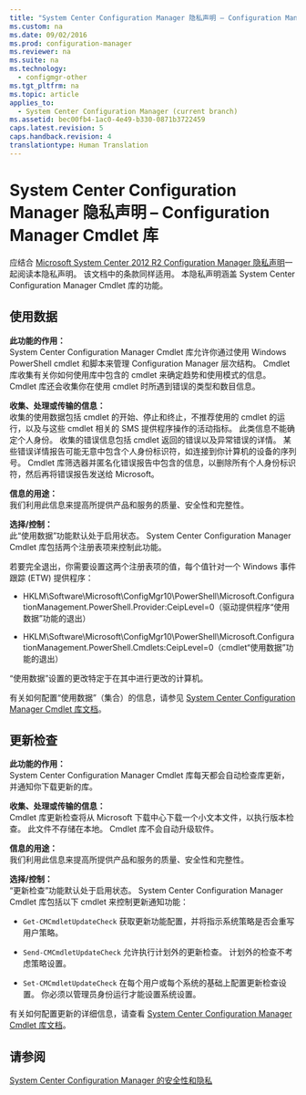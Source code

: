 ```yaml
---
title: "System Center Configuration Manager 隐私声明 – Configuration Manager Cmdlet 库"
ms.custom: na
ms.date: 09/02/2016
ms.prod: configuration-manager
ms.reviewer: na
ms.suite: na
ms.technology: 
  - configmgr-other
ms.tgt_pltfrm: na
ms.topic: article
applies_to: 
  - System Center Configuration Manager (current branch)
ms.assetid: bec00fb4-1ac0-4e49-b330-0871b3722459
caps.latest.revision: 5
caps.handback.revision: 4
translationtype: Human Translation
---
```

# System Center Configuration Manager 隐私声明 – Configuration Manager Cmdlet 库
应结合 [Microsoft System Center 2012 R2 Configuration Manager 隐私声明](hhttp://www.microsoft.com/privacystatement/en-us/SystemCenter2012R2/Default.aspx)一起阅读本隐私声明。 该文档中的条款同样适用。 本隐私声明涵盖 System Center Configuration Manager Cmdlet 库的功能。  
  
## 使用数据  
 **此功能的作用：**   
System Center Configuration Manager Cmdlet 库允许你通过使用 Windows PowerShell cmdlet 和脚本来管理 Configuration Manager 层次结构。 Cmdlet 库收集有关你如何使用库中包含的 cmdlet 来确定趋势和使用模式的信息。  Cmdlet 库还会收集你在使用 cmdlet 时所遇到错误的类型和数目信息。  
  
 **收集、处理或传输的信息：**   
收集的使用数据包括 cmdlet 的开始、停止和终止，不推荐使用的 cmdlet 的运行，以及与这些 cmdlet 相关的 SMS 提供程序操作的活动指标。 此类信息不能确定个人身份。  收集的错误信息包括 cmdlet 返回的错误以及异常错误的详情。 某些错误详情报告可能无意中包含个人身份标识符，如连接到你计算机的设备的序列号。 Cmdlet 库筛选器并匿名化错误报告中包含的信息，以删除所有个人身份标识符，然后再将错误报告发送给 Microsoft。  
  
 **信息的用途：**   
我们利用此信息来提高所提供产品和服务的质量、安全性和完整性。  
  
 **选择\/控制：**   
此“使用数据”功能默认处于启用状态。 System Center Configuration Manager Cmdlet 库包括两个注册表项来控制此功能。  
  
 若要完全退出，你需要设置这两个注册表项的值，每个值针对一个 Windows 事件跟踪 \(ETW\) 提供程序：  
  
-   HKLM\\Software\\Microsoft\\ConfigMgr10\\PowerShell\\Microsoft.ConfigurationManagement.PowerShell.Provider:CeipLevel\=0（驱动提供程序“使用数据”功能的退出）  
  
-   HKLM\\Software\\Microsoft\\ConfigMgr10\\PowerShell\\Microsoft.ConfigurationManagement.PowerShell.Cmdlets:CeipLevel\=0（cmdlet“使用数据”功能的退出）  
  
 “使用数据”设置的更改特定于在其中进行更改的计算机。  
  
 有关如何配置“使用数据”（集合）的信息，请参见 [System Center Configuration Manager Cmdlet 库文档](https://technet.microsoft.com/en-us/library/dn958404.aspx)。  
  
## 更新检查  
 **此功能的作用：**   
System Center Configuration Manager Cmdlet 库每天都会自动检查库更新，并通知你下载更新的库。  
  
 **收集、处理或传输的信息：**   
Cmdlet 库更新检查将从 Microsoft 下载中心下载一个小文本文件，以执行版本检查。   此文件不存储在本地。  Cmdlet 库不会自动升级软件。  
  
 **信息的用途：**   
我们利用此信息来提高所提供产品和服务的质量、安全性和完整性。  
  
 **选择\/控制：**   
“更新检查”功能默认处于启用状态。  System Center Configuration Manager Cmdlet 库包括以下 cmdlet 来控制更新通知功能：  
  
-   `Get-CMCmdletUpdateCheck` 获取更新功能配置，并将指示系统策略是否会重写用户策略。  
  
-   `Send-CMCmdletUpdateCheck` 允许执行计划外的更新检查。 计划外的检查不考虑策略设置。  
  
-   `Set-CMCmdletUpdateCheck` 在每个用户或每个系统的基础上配置更新检查设置。 你必须以管理员身份运行才能设置系统设置。  
  
 有关如何配置更新的详细信息，请查看 [System Center Configuration Manager Cmdlet 库文档](https://technet.microsoft.com/en-us/library/dn958404.aspx)。  
  
## 请参阅  
 [System Center Configuration Manager 的安全性和隐私](../LocTest/Security-and-privacy-for-System-Center-Configuration-Manager.md)